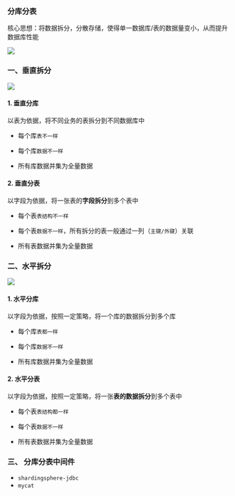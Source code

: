 ### 分库分表
核心思想：将数据拆分，分散存储，使得单一数据库/表的数据量变小，从而提升数据库性能

![](https://fgq233.github.io/imgs/mysql/fkfb1.png)

### 一、垂直拆分
![](https://fgq233.github.io/imgs/mysql/fkfb2.png)

#### 1. 垂直分库
以表为依据，将不同业务的表拆分到不同数据库中

* 每个库`表不一样`

* 每个库`数据不一样`

* 所有库数据并集为全量数据
  
#### 2. 垂直分表
 以字段为依据，将一张表的**字段拆分**到多个表中
* 每个表`表结构不一样`

* 每个表`数据不一样`，所有拆分的表一般通过一列（`主键/外键`）关联

* 所有表数据并集为全量数据
  
  
  
  
  
### 二、水平拆分
![](https://fgq233.github.io/imgs/mysql/fkfb3.png)

#### 1. 水平分库
以字段为依据，按照一定策略，将一个库的数据拆分到多个库
* 每个库`表都一样`

* 每个库`数据不一样`

* 所有库数据并集为全量数据
  
#### 2. 水平分表
以字段为依据，按照一定策略，将一张**表的数据拆分**到多个表中
* 每个表`表结构都一样`

* 每个表`数据不一样`

* 所有表数据并集为全量数据



### 三、 分库分表中间件
* `shardingsphere-jdbc`
* `mycat`



